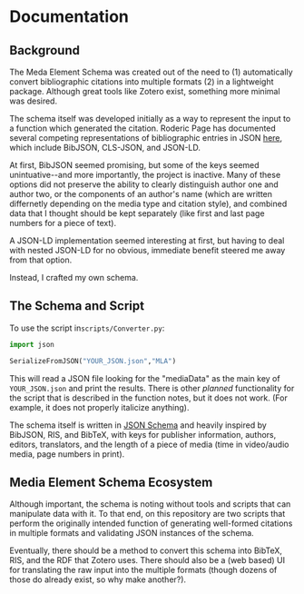 # Documentation

## Background
The Meda Element Schema was created out of the need to (1) automatically convert bibliographic citations into multiple formats (2) in a lightweight package. Although great tools like Zotero exist, something more minimal was desired.

The schema itself was developed initially as a way to represent the input to a function which generated the citation. Roderic Page has documented several competing representations of bibliographic entries in JSON [here](https://github.com/rdmpage/bibliographic-metadata-json?tab=readme-ov-file), which include BibJSON, CLS-JSON, and JSON-LD.

At first, BibJSON seemed promising, but some of the keys seemed unintuative--and more importantly, the project is inactive. Many of these options did not preserve the ability to clearly distinguish author one and author two, or the components of an author's name (which are written differnetly depending on the media type and citation style), and combined data that I thought should be kept separately (like first and last page numbers for a piece of text).

A JSON-LD implementation seemed interesting at first, but having to deal with nested JSON-LD for no obvious, immediate benefit steered me away from that option.

Instead, I crafted my own schema.

## The Schema and Script
To use the script in`scripts/Converter.py`:
```python
import json

SerializeFromJSON("YOUR_JSON.json","MLA")
```
This will read a JSON file looking for the "mediaData" as the main key of `YOUR_JSON.json` and print the results. There is other _planned_ functionality for the script that is described in the function notes, but it does not work. (For example, it does not properly italicize anything).

The schema itself is written in [JSON Schema](https://json-schema.org/) and heavily inspired by BibJSON, RIS, and BibTeX, with keys for publisher information, authors, editors, translators, and the length of a piece of media (time in video/audio media, page numbers in print).


## Media Element Schema Ecosystem
Although important, the schema is noting without tools and scripts that can manipulate data with it. To that end, on this repository are two scripts that perform the originally intended function of generating well-formed citations in multiple formats and validating JSON instances of the schema.

Eventually, there should be a method to convert this schema into BibTeX, RIS, and the RDF that Zotero uses. There should also be a (web based) UI for translating the raw input into the multiple formats (though dozens of those do already exist, so why make another?).
